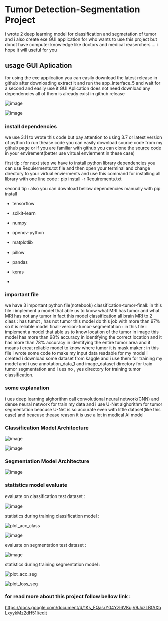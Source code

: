 # Tumor Detection-Segmentation Project


i wrote 2 deep learning model for classification and segmetation of tumor and i also  create exe GUI application for who wants to use this project but donot have computer knowledge like doctors and medical reaserchers ...
i hope it will useful for you
 
## usage GUI Aplication

for using the exe appilcation you can easily download the latest release in github after downloading extract it and run the app_interface_5 and wait for a second and easily use it
GUI Aplication does not need download any dependencies all of them is already exist in github release



![image](https://github.com/parhambt/MRI-brain-tumor-detection/assets/124530126/ce286372-576a-40b6-9061-cb6c10d0dc46)



![image](https://github.com/parhambt/MRI-brain-tumor-detection/assets/124530126/add25503-031d-415a-983a-9f6bd90affc0)




### install dependencies


we use 3.11 to wrote this code but pay attention to using 3.7 or latest version of python to run thease code 
you can easily download source code from my github page or if you are familiar with github you can clone the source code in your envirement(better use virtual envierment in these case) 

first tip  : for next step we have to install python library dependencies you can use Requierments.txt file and then open your terminal and change directory to your virtual envierments and use this command for installing all library with one line code : pip install -r Requirements.txt


second tip : also you can download bellow dependencies manually with pip install 

- tensorflow
- scikit-learn
- numpy
- opencv-python
- matplotlib
- pillow
- pandas
- keras

- 
### important file


we have 3 important python file(notebook)
classification-tumor-finall: in this file i implement a model that able us to know what MRI has tumor and what MRI has not any tumor in fact this model classification all brain MRI to 2 class : has tumot , has not tumor
this model do this job with more than 97% so it is reliable model
finall-version-tumor-segmentation : in this file i implement a model that able us to know location of the tumor in image this model has more than 98% accuracy in identifying the correct location and it has more than 78% accuracy in identifying the entire tumor area and it means i creat reliable model to know where tumor it is 
mask maker : in this file i wrote some code to make my input data readable for my model i created
i download   some dataset from kaggle and i  use them for training my model and i use annotation_data_1 and image_dataset directory for train tumor segmentation and i ues no , yes directory for training tumor classification.


### some explanation


i ues  deep learning alghorithm call convolutional neural network(CNN) and dense neural network for train my data 
and  i use U-Net alghorithm for tumor segmentation beacuse U-Net is so accurate even with little dataset(like this case) and beacuse thease reason it is use a lot in medical AI model 

### Classification Model  Architecture 


![image](https://github.com/parhambt/MRI-brain-tumor-detection/assets/124530126/598e882c-b5dd-4292-b583-48bbfbf34421)



![image](https://github.com/parhambt/MRI-brain-tumor-detection/assets/124530126/0537f05b-0f0f-4468-a655-45dc7e87ada2)



### Segmentation Model Architecture


![image](https://github.com/parhambt/MRI-brain-tumor-detection/assets/124530126/85522af7-1e2e-4a53-89df-e763b336a85d)



### statistics model  evaluate 


evaluate on classification test dataset :


![image](https://github.com/parhambt/MRI-brain-tumor-detection/assets/124530126/19702c3e-750d-460f-8575-a18b6d987b20)


statistics during training classification model : 


![plot_acc_class](https://github.com/parhambt/MRI-brain-tumor-detection/assets/124530126/65a14a8d-9ee9-4aef-8b99-9da458b645b4)




![image](https://github.com/parhambt/MRI-brain-tumor-detection/assets/124530126/fe437163-8fc9-42df-84dc-d6b57b1b177c)


evaluate on segmentation test dataset :

![image](https://github.com/parhambt/MRI-brain-tumor-detection/assets/124530126/fa3816af-7b9d-4e6b-aacf-cc080f843b64)



statistics during training segmentation model  :




![plot_acc_seg](https://github.com/parhambt/MRI-brain-tumor-detection/assets/124530126/9b3bbf55-d45c-45e1-95a4-2794e7f8e0c1)




![plot_loss_seg](https://github.com/parhambt/MRI-brain-tumor-detection/assets/124530126/b95b41cf-bb32-4c55-848b-71950917f3c2)




### for read more about this project follow bellow link : 


https://docs.google.com/document/d/1Ks_FQasrY04Yzl6VKujV9JxzLBfAXbLxyykMz2dH51I/edit
  
